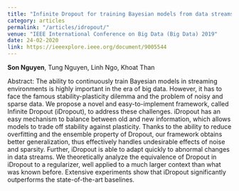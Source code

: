 ```yaml
---
title: "Infinite Dropout for training Bayesian models from data streams"
category: articles
permalink: "/articles/idropout/"
venue: "IEEE International Conference on Big Data (Big Data) 2019"
date: 24-02-2020
link: https://ieeexplore.ieee.org/document/9005544
---
```


<b>Son Nguyen</b>, Tung Nguyen, Linh Ngo, Khoat Than

Abstract: The ability to continuously train Bayesian models in streaming environments is highly important in the era of big data. However, it has to face the famous stability-plasticity dilemma and the problem of noisy and sparse data. We propose a novel and easy-to-implement framework, called Infinite Dropout (iDropout), to address these challenges. iDropout has an easy mechanism to balance between old and new information, which allows models to trade off stability against plasticity. Thanks to the ability to reduce overfitting and the ensemble property of Dropout, our framework obtains better generalization, thus effectively handles undesirable effects of noise and sparsity. Further, iDropout is able to adapt quickly to abnormal changes in data streams. We theoretically analyze the equivalence of Dropout in iDropout to a regularizer, well applied to a much larger context than what was known before. Extensive experiments show that iDropout significantly outperforms the state-of-the-art baselines.
